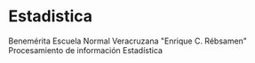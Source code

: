 # Estadistica
Benemérita Escuela Normal Veracruzana "Enrique C. Rébsamen"    Procesamiento de información Estadística
